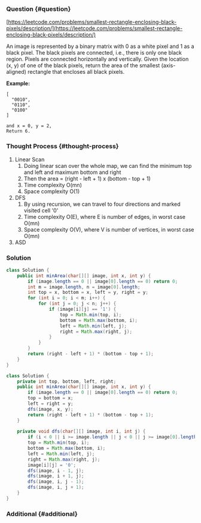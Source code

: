 ### Question {#question}

[https://leetcode.com/problems/smallest-rectangle-enclosing-black-pixels/description/](https://leetcode.com/problems/smallest-rectangle-enclosing-black-pixels/description/)

An image is represented by a binary matrix with 0 as a white pixel and 1 as a black pixel. The black pixels are connected, i.e., there is only one black region. Pixels are connected horizontally and vertically. Given the location \(x, y\) of one of the black pixels, return the area of the smallest \(axis-aligned\) rectangle that encloses all black pixels.

**Example:**

```
[
  "0010",
  "0110",
  "0100"
]

and x = 0, y = 2,
Return 6.
```

### Thought Process {#thought-process}

1. Linear Scan
   1. Doing linear scan over the whole map, we can find the minimum top and left and maximum bottom and right
   2. Then the area = \(right - left + 1\) x \(bottom - top + 1\)
   3. Time complexity O\(mn\)
   4. Space complexity O\(1\)
2. DFS
   1. By using recursion, we can travel to four directions and marked visited cell '0'
   2. Time complexity O\(E\), where E is number of edges, in worst case O\(mn\)
   3. Space complexity O\(V\), where V is number of vertices, in worst case O\(mn\)
3. ASD

### Solution

```java
class Solution {
    public int minArea(char[][] image, int x, int y) {
        if (image.length == 0 || image[0].length == 0) return 0;
        int m = image.length, n = image[0].length;
        int top = x, bottom = x, left = y, right = y;
        for (int i = 0; i < m; i++) {
            for (int j = 0; j < n; j++) {
                if (image[i][j] == '1') {
                    top = Math.min(top, i);
                    bottom = Math.max(bottom, i);
                    left = Math.min(left, j);
                    right = Math.max(right, j);
                }
            }
        }
        return (right - left + 1) * (bottom - top + 1);
    }
}
```

```java
class Solution {
    private int top, bottom, left, right;
    public int minArea(char[][] image, int x, int y) {
        if (image.length == 0 || image[0].length == 0) return 0;
        top = bottom = x;
        left = right = y;
        dfs(image, x, y);
        return (right - left + 1) * (bottom - top + 1);
    }
    
    private void dfs(char[][] image, int i, int j) {
        if (i < 0 || i >= image.length || j < 0 || j >= image[0].length || image[i][j] == '0') return;
        top = Math.min(top, i);
        bottom = Math.max(bottom, i);
        left = Math.min(left, j);
        right = Math.max(right, j);
        image[i][j] = '0';
        dfs(image, i - 1, j);
        dfs(image, i + 1, j);
        dfs(image, i, j - 1);
        dfs(image, i, j + 1);
    }
}
```

### Additional {#additional}



